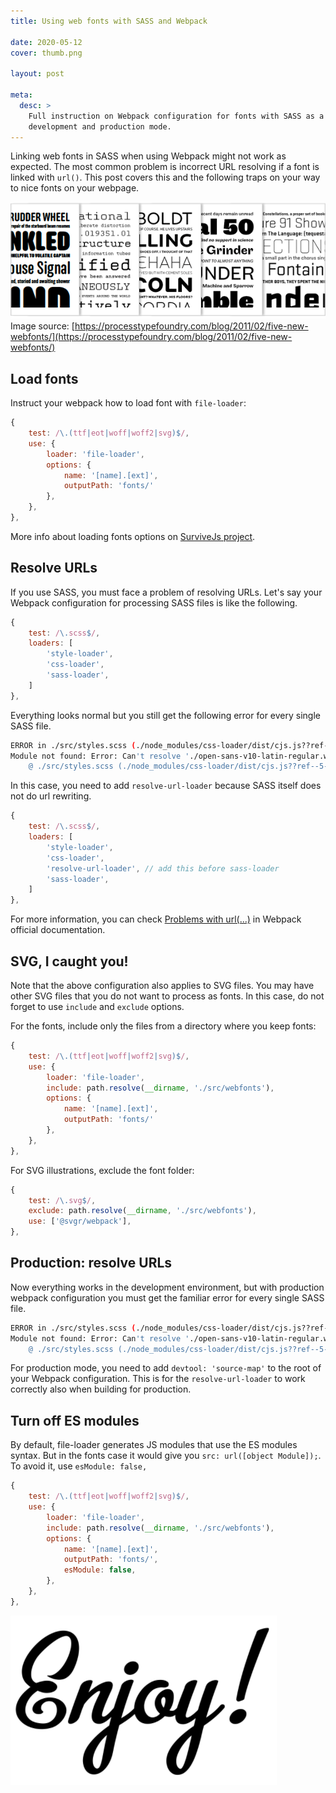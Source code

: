 ```yaml
---
title: Using web fonts with SASS and Webpack

date: 2020-05-12
cover: thumb.png

layout: post

meta:
  desc: >
    Full instruction on Webpack configuration for fonts with SASS as a CSS solution, for both
    development and production mode.
---
```


<div data-excerpt>

Linking web fonts in SASS when using Webpack might not work as expected. The most common problem is incorrect URL resolving if a font is linked with `url()`. This post covers this and the following traps on your way to nice fonts on your webpage.

</div>

<div class="small" markdown="1">

![](thumb.png)<br/>
Image source:
[https://processtypefoundry.com/blog/2011/02/five-new-webfonts/](https://processtypefoundry.com/blog/2011/02/five-new-webfonts/)

</div>

## Load fonts

Instruct your webpack how to load font with `file-loader`:

```javascript
{
    test: /\.(ttf|eot|woff|woff2|svg)$/,
    use: {
        loader: 'file-loader',
        options: {
            name: '[name].[ext]',
            outputPath: 'fonts/'
        },
    },
},
```

More info about loading fonts options on [SurviveJs project](https://survivejs.com/webpack/loading/fonts/).

## Resolve URLs

If you use SASS, you must face a problem of resolving URLs. Let's say your Webpack configuration for processing SASS files is like the following.

```javascript
{
    test: /\.scss$/,
    loaders: [
        'style-loader',
        'css-loader',
        'sass-loader',
    ]
},
```

Everything looks normal but you still get the following error for every single SASS file.

```bash
ERROR in ./src/styles.scss (./node_modules/css-loader/dist/cjs.js??ref--5-1!./node_modules/resolve-url-loader!./node_modules/sass-loader/dist/cjs.js??ref--5-3!./src/styles.scss)
Module not found: Error: Can't resolve './open-sans-v10-latin-regular.woff' in '/Users/varya/WebDev/my-pet-project'
    @ ./src/styles.scss (./node_modules/css-loader/dist/cjs.js??ref--5-1!./node_modules/resolve-url-loader!./node_modules/sass-loader/dist/cjs.js??ref--5-3!./src/styles.scss) 19:42-87
```

In this case, you need to add `resolve-url-loader` because SASS itself does not do url rewriting.

```javascript
{
    test: /\.scss$/,
    loaders: [
        'style-loader',
        'css-loader',
        'resolve-url-loader', // add this before sass-loader
        'sass-loader',
    ]
},
```

For more information, you can check [Problems with url(...)](https://webpack.js.org/loaders/sass-loader/#problems-with-url) in Webpack official documentation.

## SVG, I caught you!

Note that the above configuration also applies to SVG files. You may have other SVG files that you do not want to process as fonts. In this case, do not forget to use `include` and `exclude` options.

For the fonts, include only the files from a directory where you keep fonts:

```javascript
{
    test: /\.(ttf|eot|woff|woff2|svg)$/,
    use: {
        loader: 'file-loader',
        include: path.resolve(__dirname, './src/webfonts'),
        options: {
            name: '[name].[ext]',
            outputPath: 'fonts/'
        },
    },
},
```

For SVG illustrations, exclude the font folder:

```javascript
{
    test: /\.svg$/,
    exclude: path.resolve(__dirname, './src/webfonts'),
    use: ['@svgr/webpack'],
},
```

## Production: resolve URLs

Now everything works in the development environment, but with production webpack configuration you must get the familiar error for every single SASS file.

```bash
ERROR in ./src/styles.scss (./node_modules/css-loader/dist/cjs.js??ref--5-1!./node_modules/resolve-url-loader!./node_modules/sass-loader/dist/cjs.js??ref--5-3!./src/styles.scss)
Module not found: Error: Can't resolve './open-sans-v10-latin-regular.woff' in '/Users/varya/WebDev/my-pet-project'
    @ ./src/styles.scss (./node_modules/css-loader/dist/cjs.js??ref--5-1!./node_modules/resolve-url-loader!./node_modules/sass-loader/dist/cjs.js??ref--5-3!./src/styles.scss) 19:42-87
```

For production mode, you need to add `devtool: 'source-map'` to the root of your Webpack configuration. This is for the `resolve-url-loader` to work correctly also when building for production.

## Turn off ES modules

By default, file-loader generates JS modules that use the ES modules syntax. But in the fonts case it would give you `src: url([object Module]);`. To avoid it, use `esModule: false,`

```javascript
{
    test: /\.(ttf|eot|woff|woff2|svg)$/,
    use: {
        loader: 'file-loader',
        include: path.resolve(__dirname, './src/webfonts'),
        options: {
            name: '[name].[ext]',
            outputPath: 'fonts/',
            esModule: false,
        },
    },
},
```

![](./enjoy.png)
